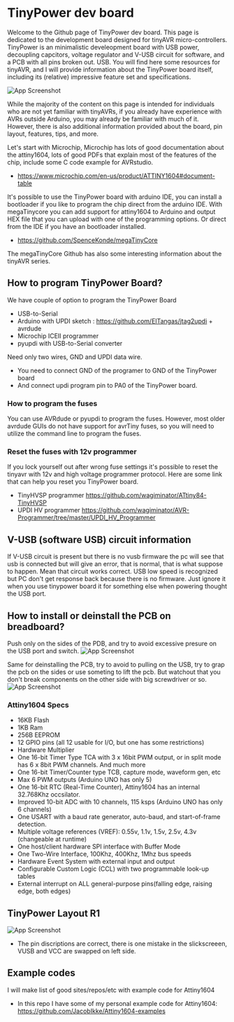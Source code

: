 
# TinyPower dev board

Welcome to the Github page of TinyPower dev board. This page is dedicated to the  development board designed for tinyAVR micro-controllers. TinyPower is an minimalistic develeopment board with USB power, decoupling capcitors,  voltage regulator and V-USB circuit for software, and a PCB with all pins broken out. USB. You will find here some resources for tinyAVR, and I will provide information about the TinyPower board itself, including its (relative) impressive feature set and specifications. 

![App Screenshot](https://i.postimg.cc/XYgpMDkg/full-populated-v1b-small.jpg)

While the majority of the content on this page is intended for individuals who are not yet familiar with tinyAVRs, if you already have experience with AVRs outside Arduino, you may already be familiar with much of it. However, there is also additional information provided about the board, pin layout, features, tips, and more.

Let's start with Microchip, Microchip has lots of good documentation about the attiny1604, lots of good PDFs that explain most of the features of the chip, include some C code example for AVRstudio. 

- https://www.microchip.com/en-us/product/ATTINY1604#document-table 

It's possible to use the TinyPower board with arduino IDE, you can install a bootloader if you like to program the chip direct from the arduino IDE. 
With megaTinycore you can add support for attiny1604 to Arduino and output HEX file that you can upload with one of the programming options. Or direct from the IDE if you have an bootloader installed. 

- https://github.com/SpenceKonde/megaTinyCore

The megaTinyCore Github has also some interesting information about the tinyAVR series. 

## How to program TinyPower Board?
We have couple of option to program the TinyPower Board
- USB-to-Serial
- Arduino with UPDI sketch : https://github.com/ElTangas/jtag2updi + avrdude
- Microchip ICEII programmer
- pyupdi with USB-to-Serial converter

Need only two wires, GND and UPDI data wire. 
- You need to connect GND of the programer to GND of the TinyPower board
- And connect updi program pin to PA0 of the TinyPower board. 


### How to program the fuses 
You can use AVRdude or pyupdi to program the fuses. However, most older avrdude GUIs do not have support for avrTiny fuses, so you will need to utilize the command line to program the fuses.

### Reset the fuses with 12v programmer
If you lock yourself out after wrong fuse settings it's possible to reset the tinyavr with 12v and high voltage programmer protocol. 
Here are some link that can help you reset you TinyPower board. 

- TinyHVSP programmer https://github.com/wagiminator/ATtiny84-TinyHVSP
- UPDI HV programmer https://github.com/wagiminator/AVR-Programmer/tree/master/UPDI_HV_Programmer

## V-USB (software USB) circuit information

If V-USB circuit is present but there is no vusb firmware the pc will see that usb is connected but will give an error, that is normal, that is what suppose to happen. Mean that circuit works correct. USB low speed is recognized but PC don't get response back because there is no firmware. Just ignore it when you use tinypower board it for something else when powering thought the USB port.

## How to install or deinstall the PCB on breadboard?
Push only on the sides of the PDB, and try to avoid excessive presure on the USB port and switch.
![App Screenshot](https://i.postimg.cc/4xxDdtCX/push-pcb-in1.jpg)

Same for deinstalling the PCB, try to avoid to pulling on the USB, try to grap the pcb on the sides or use someting to lift the pcb. 
But watchout that you don't break components on the other side with big screwdriver or so. 
![App Screenshot](https://i.postimg.cc/W1YQJ3jg/pull-pcb-out1.jpg)


### Attiny1604 Specs
- 16KB Flash
- 1KB Ram
- 256B EEPROM
- 12 GPIO pins (all 12 usable for I/O, but one has some restrictions)
- Hardware Multiplier
- One 16-bit Timer Type TCA with 3 x 16bit PWM output, or in split mode has 6 x 8bit PWM channels. And much more
- One 16-bit Timer/Counter type TCB, capture mode, waveform gen, etc
- Max 6 PWM outputs (Arduino UNO has only 5)
- One 16-bit RTC (Real-Time Counter), Attiny1604 has an internal 32.768Khz occsilator.
- Improved 10-bit ADC with 10 channels, 115 ksps (Arduino UNO has only 6 channels)
- One USART with a baud rate generator, auto-baud, and start-of-frame detection.
- Multiple voltage references (VREF): 0.55v, 1.1v, 1.5v, 2.5v, 4.3v (changeable at runtime)
- One host/client hardware SPI interface with Buffer Mode
- One Two-Wire Interface, 100Khz, 400Khz, 1Mhz bus speeds
- Hardware Event System with external input and output
- Configurable Custom Logic (CCL) with two programmable look-up tables
- External interrupt on ALL general-purpose pins(falling edge, raising edge, both edges)

## TinyPower Layout R1
![App Screenshot](https://i.postimg.cc/k58bzTJ4/Pin-layout-tinypower-v1-b.jpg)
- The pin discriptions are correct, there is one mistake in the slickscreeen, VUSB and VCC are swapped on left side. 

## Example codes
I will make list of good sites/repos/etc with example code for Attiny1604

- In this repo I have some of my personal example code for Attiny1604: https://github.com/JacobIkke/Attiny1604-examples



